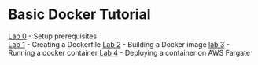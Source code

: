 # Basic Docker Tutorial

[Lab 0](lab0/README.md) - Setup prerequisites  
[Lab 1](lab1/README.md) - Creating a Dockerfile
[Lab 2](lab2/README.md) - Building a Docker image
[lab 3](lab3/README.md) - Running a docker container
[Lab 4](lab4/README.md) - Deploying a container on AWS Fargate
